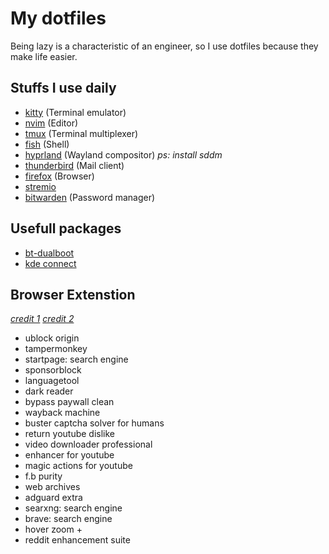 # My dotfiles

Being lazy is a characteristic of an engineer, so I use dotfiles because they make life easier.

## Stuffs I use daily
- [kitty](https://sw.kovidgoyal.net/kitty/) (Terminal emulator)
- [nvim](https://neovim.io/) (Editor)
- [tmux](https://github.com/tmux/tmux/wiki) (Terminal multiplexer)
- [fish](https://github.com/starship/starship) (Shell)
- [hyprland](https://github.com/prasanthrangan/hyprdots) (Wayland compositor) *ps: install sddm*
- [thunderbird](https://www.thunderbird.net/en-US/) (Mail client)
- [firefox](https://www.mozilla.org/en-US/firefox/new/) (Browser)
- [stremio](https://guides.viren070.me/stremio)
- [bitwarden](https://bitwarden.com/) (Password manager)

## Usefull packages
- [bt-dualboot](https://github.com/x2es/bt-dualboot)
- [kde connect](https://kdeconnect.kde.org/)

## Browser Extenstion
[*credit 1*](https://www.reddit.com/r/Piracy/comments/1dcoxkx/useful_extensions_for_everyone/)
[*credit 2*](https://github.com/FastForwardTeam/FastForward?tab=readme-ov-file)
- ublock origin
- tampermonkey
- startpage: search engine
- sponsorblock
- languagetool
- dark reader
- bypass paywall clean
- wayback machine
- buster captcha solver for humans
- return youtube dislike
- video downloader professional
- enhancer for youtube
- magic actions for youtube
- f.b purity
- web archives
- adguard extra
- searxng: search engine
- brave: search engine
- hover zoom +
- reddit enhancement suite
